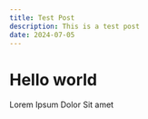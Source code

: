 ```yaml
---
title: Test Post 
description: This is a test post
date: 2024-07-05
---
```

# Hello world

Lorem Ipsum Dolor Sit amet
